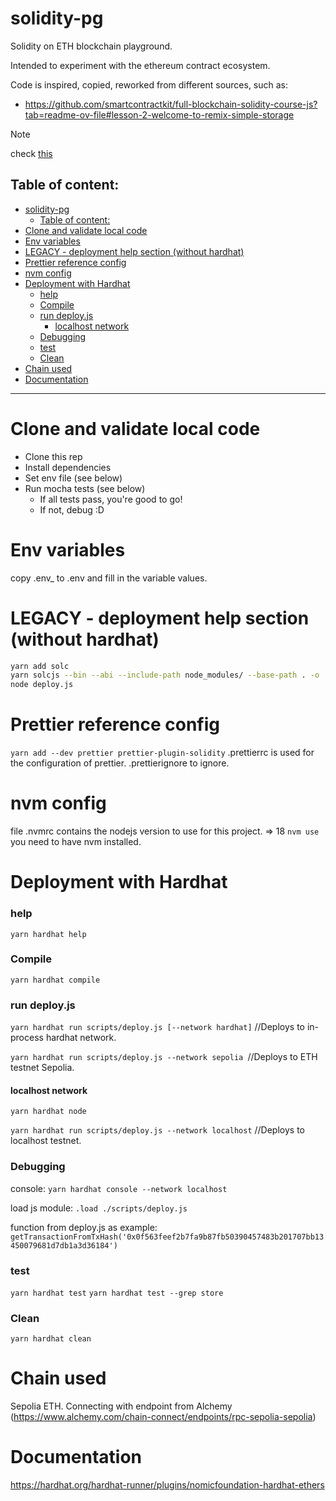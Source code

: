
# solidity-pg
Solidity on ETH blockchain playground.

Intended to experiment with the ethereum contract ecosystem.

Code is inspired, copied, reworked from different sources, such as:

- https://github.com/smartcontractkit/full-blockchain-solidity-course-js?tab=readme-ov-file#lesson-2-welcome-to-remix-simple-storage

> [!Note]
> check [this](https://github.com/PatrickAlphaC/hardhat-simple-storage-fcc)

Table of content:
------------------------------------------------------

- [solidity-pg](#solidity-pg)
  - [Table of content:](#table-of-content)
- [Clone and validate local code](#clone-and-validate-local-code)
- [Env variables](#env-variables)
- [LEGACY - deployment help section (without hardhat)](#legacy---deployment-help-section-without-hardhat)
- [Prettier reference config](#prettier-reference-config)
- [nvm config](#nvm-config)
- [Deployment with Hardhat](#deployment-with-hardhat)
    - [help](#help)
    - [Compile](#compile)
    - [run deploy.js](#run-deployjs)
      - [localhost network](#localhost-network)
    - [Debugging](#debugging)
    - [test](#test)
    - [Clean](#clean)
- [Chain used](#chain-used)
- [Documentation](#documentation)
-------------------------------------------------------

# Clone and validate local code
- Clone this rep
- Install dependencies
- Set env file (see below)
- Run mocha tests (see below)
  - If all tests pass, you're good to go!
  - If not, debug :D


# Env variables
copy .env_ to .env and fill in the variable values.

# LEGACY - deployment help section (without hardhat)
```bash
yarn add solc
yarn solcjs --bin --abi --include-path node_modules/ --base-path . -o ./out/ SimpleStorage.sol 
node deploy.js
```

# Prettier reference config
`yarn add --dev prettier prettier-plugin-solidity`
.prettierrc is used for the configuration of prettier.
.prettierignore to ignore.

# nvm config 
file .nvmrc contains the nodejs version to use for this project. => 18
`nvm use`
you need to have nvm installed.

# Deployment with Hardhat
### help
`yarn hardhat help`
### Compile
`yarn hardhat compile`
### run deploy.js
`yarn hardhat run scripts/deploy.js [--network hardhat]` //Deploys to in-process hardhat network.

`yarn hardhat run scripts/deploy.js --network sepolia `//Deploys to ETH testnet Sepolia.

#### localhost network
`yarn hardhat node`

`yarn hardhat run scripts/deploy.js --network localhost` //Deploys to localhost testnet.


### Debugging
console: `yarn hardhat console --network localhost`

load js module: `.load ./scripts/deploy.js`

function from deploy.js as example: `getTransactionFromTxHash('0x0f563feef2b7fa9b87fb50390457483b201707bb13450079681d7db1a3d36184')`

### test
`yarn hardhat test`
`yarn hardhat test --grep store`

### Clean
`yarn hardhat clean`


# Chain used
Sepolia ETH. Connecting with endpoint from Alchemy (https://www.alchemy.com/chain-connect/endpoints/rpc-sepolia-sepolia)



# Documentation
https://hardhat.org/hardhat-runner/plugins/nomicfoundation-hardhat-ethers
